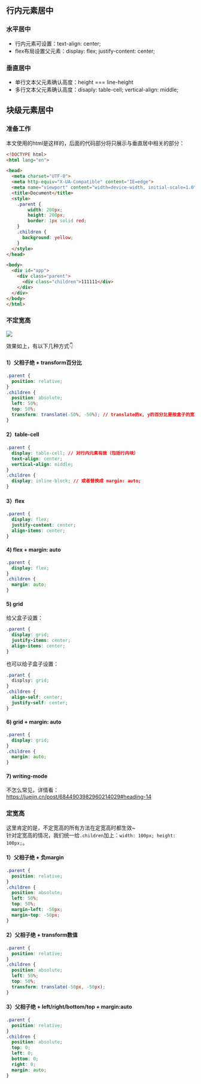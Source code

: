 ## 行内元素居中

### 水平居中

- 行内元素可设置：text-align: center;
- flex布局设置父元素：display: flex; justify-content: center;

### 垂直居中

- 单行文本父元素确认高度：height === line-height
- 多行文本父元素确认高度：disaply: table-cell; vertical-align: middle;

## 块级元素居中

### 准备工作

本文使用的html是这样的，后面的代码部分将只展示与垂直居中相关的部分：

```html
<!DOCTYPE html>
<html lang="en">

<head>
  <meta charset="UTF-8">
  <meta http-equiv="X-UA-Compatible" content="IE=edge">
  <meta name="viewport" content="width=device-width, initial-scale=1.0">
  <title>Document</title>
  <style>
    .parent {
        width: 200px;
        height: 200px;
        border: 1px solid red;
    }
    .children {
      background: yellow;
    }
  </style>
</head>

<body>
  <div id="app">
    <div class="parent">
      <div class="children">111111</div>
    </div>
  </div>
</body>
</html>
```

### 不定宽高

![](http://rc9frlwp7.hn-bkt.clouddn.com/css居中1.png)

效果如上，有以下几种方式👇

#### 1）父相子绝 + transform百分比

```css
.parent {
  position: relative;
}
.children {
  position: absolute;
  left: 50%;
  top: 50%;
  transform: translate(-50%, -50%); // translate的x, y的百分比是按盒子的宽高算的
}
```

#### 2）table-cell

```css
.parent {
  display: table-cell; // 对行内元素有效（包括行内块）
  text-align: center;
  vertical-align: middle;
}
.children {
  display: inline-block; // 或者替换成 margin: auto;
}
```

#### 3）flex

```css
.parent {
  display: flex;
  justify-content: center;
  align-items: center;
}
```

#### 4) flex + margin: auto

```css
.parent {
  display: flex;
}
.children {
  margin: auto;
}
```

#### 5) grid

给父盒子设置：

```css
.parent {
  display: grid;
  justify-items: center;
  align-items: center;
}
```

也可以给子盒子设置：

```css
.parant {
  displsy: grid;
}
.children {
  align-self: center;
  justify-self: center;
}
```

#### 6) grid + margin: auto

```css
.parent {
  display: grid;
}
.children {
  margin: auto;
}
```

#### 7) writing-mode

不怎么常见，详情看：<https://juejin.cn/post/6844903982960214029#heading-14>

### 定宽高

这里肯定的是，不定宽高的所有方法在定宽高时都生效~  
针对定宽高的情况，我们统一给`.children`加上：`width: 100px; height: 100px;`。

#### 1）父相子绝 + 负margin

```css
.parent {
  position: relative;
}
.children {
  position: absolute;
  left: 50%;
  top: 50%;
  margin-left: -50px;
  margin-top: -50px;
}
```

#### 2）父相子绝 + transform数值

```css
.parent {
  position: relative;
}
.children {
  position: absolute;
  left: 50%;
  top: 50%;
  transform: translate(-50px, -50px);
}
```

#### 3）父相子绝 + left/right/bottom/top + margin:auto

```css
.parent {
  position: relative;
}
.children {
  position: absolute;
  top: 0;
  left: 0;
  bottom: 0;
  right: 0;
  margin: auto;
}
```
